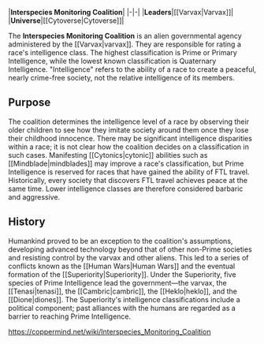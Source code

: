 |**Interspecies Monitoring Coalition**|
|-|-|
|**Leaders**|[[Varvax\|Varvax]]|
|**Universe**|[[Cytoverse\|Cytoverse]]|

The **Interspecies Monitoring Coalition** is an alien governmental agency administered by the [[Varvax\|varvax]]. They are responsible for rating a race's intelligence class. The highest classification is Prime or Primary Intelligence, while the lowest known classification is Quaternary Intelligence. "Intelligence" refers to the ability of a race to create a peaceful, nearly crime-free society, not the relative intelligence of its members.

## Purpose
The coalition determines the intelligence level of a race by observing their older children to see how they imitate society around them once they lose their childhood innocence. There may be significant intelligence disparities within a race; it is not clear how the coalition decides on a classification in such cases. Manifesting [[Cytonics\|cytonic]] abilities such as [[Mindblade\|mindblades]] may improve a race's classification, but Prime Intelligence is reserved for races that have gained the ability of FTL travel. Historically, every society that discovers FTL travel achieves peace at the same time. Lower intelligence classes are therefore considered barbaric and aggressive.

## History
Humankind proved to be an exception to the coalition's assumptions, developing advanced technology beyond that of other non-Prime societies and resisting control by the varvax and other aliens. This led to a series of conflicts known as the [[Human Wars\|Human Wars]] and the eventual formation of the [[Superiority\|Superiority]]. Under the Superiority, five species of Prime Intelligence lead the government—the varvax, the [[Tenasi\|tenasi]], the [[Cambric\|cambric]], the [[Heklo\|heklo]], and the [[Dione\|diones]]. The Superiority's intelligence classifications include a political component; past alliances with the humans are regarded as a barrier to reaching Prime Intelligence.



https://coppermind.net/wiki/Interspecies_Monitoring_Coalition